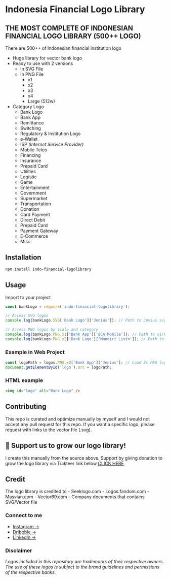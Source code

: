 # Indonesia Financial Logo Library

## **THE MOST COMPLETE OF INDONESIAN FINANCIAL LOGO LIBRARY (500++ LOGO)**

There are 500++ of Indonesian financial institution logo 

- Huge library for vector bank logo
- Ready to use with 2 versions
    - In SVG File
    - In PNG File
        - x1
        - x2
        - x3
        - x4
        - Large (512w)
- Category Logo
    - Bank Logo
    - Bank App
    - Remittance
    - Switching
    - Regulatory & Institution Logo
    - e-Wallet
    - ISP *(Internet Service Provider)*
    - Mobile Telco
    - Financing
    - Insurance
    - Prepaid Card
    - Utilities
    - Logistic
    - Game
    - Entertainment
    - Government
    - Supermarket
    - Transportation
    - Donation
    - Card Payment
    - Direct Debit
    - Prepaid Card
    - Payment Gateway
    - E-Commerce
    - Misc.

## Installation
```bash
npm install indo-financial-logolibrary
```

## Usage
Import to your project
```javascript
const bankLogo = require('indo-financial-logolibrary');

// Access SVG logos
console.log(bankLogo.SVG['Bank Logo']['Jenius']); // Path to Jenius.svg

// Access PNG logos by scale and category
console.log(bankLogo.PNG.x1['Bank App']['BCA Mobile']); // Path to x1/BCA Mobile.png
console.log(bankLogo.PNG.x2['Bank Logo']['Mandiri Livin']); // Path to x2/Mandiri Livin.png
```

### Example in Web Project
```javascript
const logoPath = logos.PNG.x2['Bank App']['Jenius']; // Load 2x PNG logo for Jenius
document.getElementById('logo').src = logoPath;
```

### HTML example
```html
<img id="logo" alt="Bank Logo" />
```

## Contributing
This repo is curated and optimize manually by myself and I would not accept any pull request for this repo. If you want a specific logo, please request with links to the vector file (.svg).

## :purple_heart: Support us to grow our logo library! 
I create this manually from the source above. Support by giving donation to grow the logo library via Trakteer link below
[CLICK HERE](https://teer.id/hafidznoor)

## Credit
The logo library is credited to 
    - Seeklogo.com
    - Logos.fandom.com
    - Masvian.com
    - Vector69.com
    - Company documents that contains SVG/Vector file

### **Connect to me**
- [Instagram →](https://www.instagram.com/hafidznoor/)
- [Dribbble →](https://dribbble.com/hafidznoor)
- [LinkedIn →](https://id.linkedin.com/in/hafidznoor)

### Disclaimer
*Logos included in this repository are trademarks of their respective owners. The use of these logos is subject to the brand guidelines and permissions of the respective banks.*
